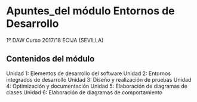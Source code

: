 # Apuntes_del módulo Entornos de Desarrollo

1º DAW
Curso 2017/18
ECIJA (SEVILLA)


## Contenidos del módulo

Unidad 1: Elementos de desarrollo del software
Unidad 2: Entornos integrados de desarrollo
Unidad 3: Diseño y realización de pruebas
Unidad 4: Optimización y documentación
Unidad 5: Elaboración de diagramas de clases
Unidad 6: Elaboración de diagramas de comportamiento
